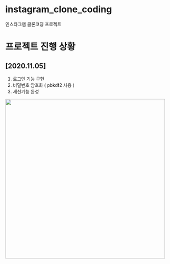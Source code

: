 # instagram_clone_coding
인스타그램 클론코딩 프로젝트
# 프로젝트 진행 상황
## [2020.11.05]
1. 로그인 기능 구현
2. 비밀번호 암호화 ( pbkdf2 사용 )
3. 세션기능 완성
<img src="/readme_images/2020.11.05.gif" width=500px >
